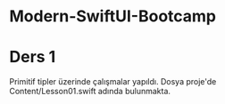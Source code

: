 # Modern-SwiftUI-Bootcamp

# Ders 1
Primitif tipler üzerinde çalışmalar yapıldı. Dosya proje'de Content/Lesson01.swift adında bulunmakta.
